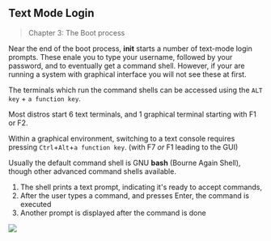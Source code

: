 ## Text Mode Login

> Chapter 3: The Boot process

Near the end of the boot process, **init** starts a number of text-mode login prompts. These enale you to type your username, followed by your password, and to eventually get a command shell.
However, if your are running a system with graphical interface you will not see these at first.

The terminals which run the command shells can be accessed using the `ALT key` + `a function key`.

Most distros start 6 text terminals, and 1 graphical terminal starting with F1 or F2.

Within a graphical environment, switching to a text console requires pressing `Ctrl`+`Alt`+`a function key`. (with F7 _or_ F1 leading to the GUI)

Usually the default command shell is GNU **bash** (Bourne Again Shell), though other advanced command shells available.
1. The shell prints a text prompt, indicating it's ready to accept commands,
2. After the user types a command, and presses Enter, the command is executed
3. Another prompt is displayed after the command is done

![](https://courses.edx.org/assets/courseware/v1/e35bea5a8c6b9a41453a0e01c5ca3077/asset-v1:LinuxFoundationX+LFS101x+1T2020+type@asset+block/LFS01_ch03_screen26.jpg)

